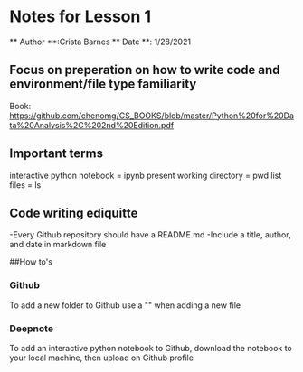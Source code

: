 # Notes for Lesson 1
** Author **:Crista Barnes
** Date **: 1/28/2021
## Focus on preperation on how to write code and environment/file type familiarity 

Book:
https://github.com/chenomg/CS_BOOKS/blob/master/Python%20for%20Data%20Analysis%2C%202nd%20Edition.pdf

## Important terms
interactive python notebook = ipynb
present working directory = pwd
list files = ls 

## Code writing ediquitte
-Every Github repository should have a README.md
-Include a title, author, and date in markdown file

##How to's
### Github
To add a new folder to Github use a "\" when adding a new file 

### Deepnote
To add an interactive python notebook to Github, download the notebook to your local machine, 
then upload on Github profile 
